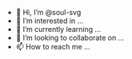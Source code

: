 - 👋 Hi, I’m @soul-svg
- 👀 I’m interested in ...
- 🌱 I’m currently learning ...
- 💞️ I’m looking to collaborate on ...
- 📫 How to reach me ...

<!---
soul-svg/soul-svg is a ✨ special ✨ repository because its `README.md` (this file) appears on your GitHub profile.
You can click the Preview link to take a look at your changes.
--->
